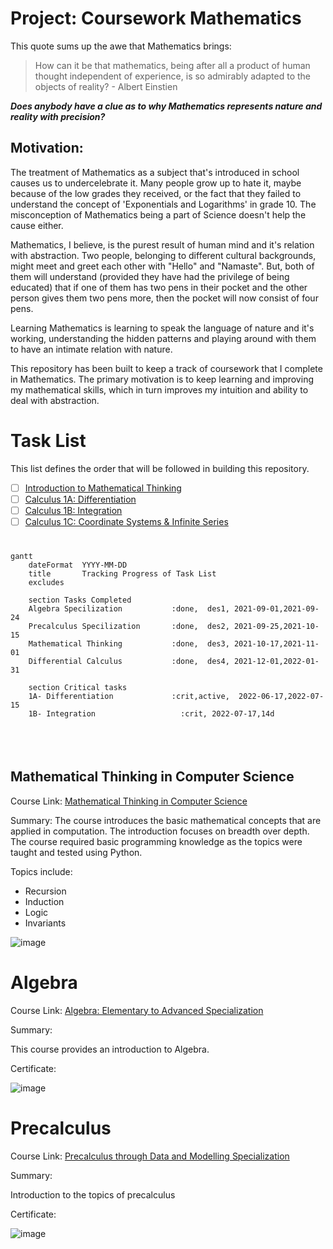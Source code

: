 # **Project: Coursework Mathematics**

This quote sums up the awe that Mathematics brings:
  > How can it be that mathematics, being after all a product of human thought independent of experience, is so admirably adapted to the objects of reality? - Albert Einstien
  
***Does anybody have a clue as to why Mathematics represents nature and reality with precision?***

## Motivation:
 
The treatment of Mathematics as a subject that's introduced in school causes us to undercelebrate it. Many people grow up to hate it, maybe because of the low grades they received, or the fact that they failed to understand the concept of 'Exponentials and Logarithms' in grade 10. The misconception of Mathematics being a part of Science doesn't help the cause either.
 
Mathematics, I believe, is the purest result of human mind and it's relation with abstraction. Two people, belonging to different cultural backgrounds, might meet and greet each other with "Hello" and "Namaste". But, both of them will understand (provided they have had the privilege of being educated) that if one of them has two pens in their pocket and the other person gives them two pens more, then the pocket will now consist of four pens.

Learning Mathematics is learning to speak the language of nature and it's working, understanding the hidden patterns and playing around with them to have an intimate relation with nature. 

This repository has been built to keep a track of coursework that I complete in Mathematics. The primary motivation is to keep learning and improving my mathematical skills, which in turn improves my intuition and ability to deal with abstraction.

# Task List 

This list defines the order that will be followed in building this repository. 

- [ ] [Introduction to Mathematical Thinking](https://www.coursera.org/learn/mathematical-thinking) 
- [ ] [Calculus 1A: Differentiation](https://www.edx.org/course/calculus-1a-differentiation) 
- [ ] [Calculus 1B: Integration](https://www.edx.org/course/calculus-1b-integration)
- [ ] [Calculus 1C: Coordinate Systems & Infinite Series](https://www.edx.org/course/calculus-1c-coordinate-systems-infinite-series)

#
```mermaid gantt
gantt
    dateFormat  YYYY-MM-DD
    title       Tracking Progress of Task List
    excludes    

    section Tasks Completed
    Algebra Specilization           :done,  des1, 2021-09-01,2021-09-24
    Precalculus Specilization       :done,  des2, 2021-09-25,2021-10-15
    Mathematical Thinking           :done,  des3, 2021-10-17,2021-11-01
    Differential Calculus           :done,  des4, 2021-12-01,2022-01-31
    
    section Critical tasks
    1A- Differentiation             :crit,active,  2022-06-17,2022-07-15
    1B- Integration                   :crit, 2022-07-17,14d
    
    
   
```
# 

## **Mathematical Thinking in Computer Science**

Course Link: [Mathematical Thinking in Computer Science](https://www.coursera.org/learn/what-is-a-proof)

Summary: The course introduces the basic mathematical concepts that are applied in computation. The introduction focuses on breadth over depth. The course required basic programming knowledge as the topics were taught and tested using Python. 

Topics include:

  * Recursion
  * Induction
  * Logic
  * Invariants
  

![image](https://user-images.githubusercontent.com/96816530/177520349-50ed139f-7325-4b81-a37d-76a95670a8aa.png)
#


# Algebra

Course Link: [Algebra: Elementary to Advanced Specialization](https://www.coursera.org/specializations/algebra-elementary-to-advanced)

Summary: 

This course provides an introduction to Algebra.

Certificate: 

![image](https://user-images.githubusercontent.com/96816530/176493193-dca2ba79-1c6c-41bf-b814-0bb2a7673732.png)


# Precalculus

Course Link: [Precalculus through Data and Modelling Specialization](https://www.coursera.org/specializations/precalculus-data-modelling)

Summary:

Introduction to the topics of precalculus

Certificate:

![image](https://user-images.githubusercontent.com/96816530/176964604-f755066b-4f0f-4606-96a8-98693e5d5275.png)
